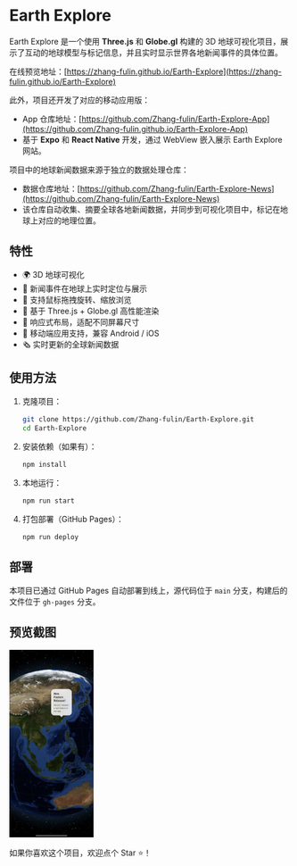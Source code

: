 # Earth Explore

Earth Explore 是一个使用 **Three.js** 和 **Globe.gl** 构建的 3D 地球可视化项目，展示了互动的地球模型与标记信息，并且实时显示世界各地新闻事件的具体位置。

在线预览地址：[https://zhang-fulin.github.io/Earth-Explore](https://zhang-fulin.github.io/Earth-Explore)

此外，项目还开发了对应的移动应用版：
- App 仓库地址：[https://github.com/Zhang-fulin/Earth-Explore-App](https://github.com/Zhang-fulin.github.io/Earth-Explore-App)
- 基于 **Expo** 和 **React Native** 开发，通过 WebView 嵌入展示 Earth Explore 网站。

项目中的地球新闻数据来源于独立的数据处理仓库：
- 数据仓库地址：[https://github.com/Zhang-fulin/Earth-Explore-News](https://github.com/Zhang-fulin/Earth-Explore-News)
- 该仓库自动收集、摘要全球各地新闻数据，并同步到可视化项目中，标记在地球上对应的地理位置。

## 特性

- 🌍 3D 地球可视化
- 📌 新闻事件在地球上实时定位与展示
- 🚀 支持鼠标拖拽旋转、缩放浏览
- 🌟 基于 Three.js + Globe.gl 高性能渲染
- 🧩 响应式布局，适配不同屏幕尺寸
- 📱 移动端应用支持，兼容 Android / iOS
- 🗞️ 实时更新的全球新闻数据

## 使用方法

1. 克隆项目：

   ```bash
   git clone https://github.com/Zhang-fulin/Earth-Explore.git
   cd Earth-Explore
   ```

2. 安装依赖（如果有）：

   ```bash
   npm install
   ```

3. 本地运行：

   ```bash
   npm run start
   ```

4. 打包部署（GitHub Pages）：

   ```bash
   npm run deploy
   ```

## 部署

本项目已通过 GitHub Pages 自动部署到线上，源代码位于 `main` 分支，构建后的文件位于 `gh-pages` 分支。

## 预览截图

<img src="微信图片_20250429031129.jpg" alt="alt text" width="30%">

如果你喜欢这个项目，欢迎点个 Star ⭐！
